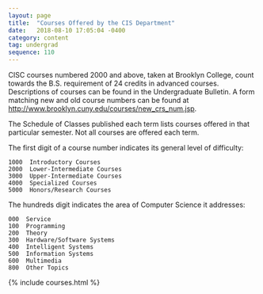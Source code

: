 ```yaml
---
layout: page
title:  "Courses Offered by the CIS Department"
date:   2018-08-10 17:05:04 -0400
category: content
tag: undergrad
sequence: 110
---
```


CISC courses numbered 2000 and above, taken at Brooklyn College, count towards the B.S. requirement of 24 credits in advanced courses. Descriptions of courses can be found in the Undergraduate Bulletin. A form matching new and old course numbers can be found at <http://www.brooklyn.cuny.edu/courses/new_crs_num.jsp>.

The Schedule of Classes published each term lists courses offered in that particular semester. Not all courses are offered each term.

The first digit of a course number indicates its general level of difficulty:

    1000  Introductory Courses
    2000  Lower-Intermediate Courses
    3000  Upper-Intermediate Courses
    4000  Specialized Courses
    5000  Honors/Research Courses

The hundreds digit indicates the area of Computer Science it addresses:

    000  Service
    100  Programming
    200  Theory
    300  Hardware/Software Systems
    400  Intelligent Systems
    500  Information Systems
    600  Multimedia
    800  Other Topics

{% include courses.html %}

